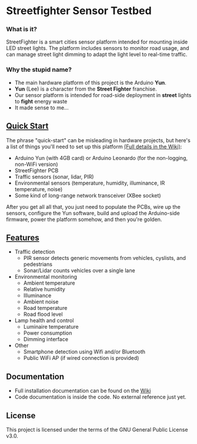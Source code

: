 # Streetfighter Sensor Testbed
### What is it?
StreetFighter is a smart cities sensor platform intended for mounting inside LED street lights. The platform includes sensors to monitor road usage, and can manage street light dimming to adapt the light level to real-time traffic.

### Why the stupid name?
- The main hardware platform of this project is the Arduino **Yun**.
- **Yun** (Lee) is a character from the **Street Fighter** franchise.
- Our sensor platform is intended for road-side deployment in **street** lights to **fight** energy waste
- It made sense to me...

## [Quick Start](https://github.com/Leenix/StreetFighter_Sensor_Testbed/wiki/Hardware-Installation)
The phrase "quick-start" can be misleading in hardware projects, but here's a list of things you'll need to set up this platform [(Full details in the Wiki)](https://github.com/Leenix/StreetFighter_Sensor_Testbed/wiki):
- Arduino Yun (with 4GB card) or Arduino Leonardo (for the non-logging, non-WiFi version)
- StreetFighter PCB
- Traffic sensors (sonar, lidar, PIR)
- Environmental sensors (temperature, humidity, illuminance, IR temperature, noise)
- Some kind of long-range network transceiver (XBee socket)

After you get all all that, you just need to populate the PCBs, wire up the sensors, configure the Yun software, build and upload the Arduino-side firmware, power the platform somehow, and then you're golden.

## [Features](https://github.com/Leenix/StreetFighter_Sensor_Testbed/wiki/Features)
- Traffic detection
    - PIR sensor detects generic movements from vehicles, cyslists, and pedestrians
    - Sonar/Lidar counts vehicles over a single lane
- Environmental monitoring
    - Ambient temperature
    - Relative humidity
    - Illuminance
    - Ambient noise
    - Road temperature
    - Road flood level
- Lamp health and control
    - Luminaire temperature
    - Power consumption
    - Dimming interface
- Other
    - Smartphone detection using Wifi and/or Bluetooth
    - Public WiFi AP (if wired connection is provided)

## Documentation
- Full installation documentation can be found on the [Wiki](https://github.com/Leenix/StreetFighter_Sensor_Testbed/wiki)
- Code documentation is inside the code. No external reference just yet.

## License

This project is licensed under the terms of the GNU General Public License v3.0.
